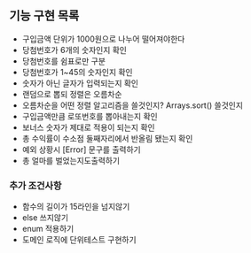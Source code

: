## 기능 구현 목록

- 구입금액 단위가 1000원으로 나누어 떨어져야한다
- 당첨번호가 6개의 숫자인지 확인
- 당첨번호를 쉼표로만 구분
- 당첨번호가 1~45의 숫자인지 확인
- 숫자가 아닌 글자가 입력되는지 확인
- 랜덤으로 뽑되 정렬은 오름차순
- 오름차순을 어떤 정렬 알고리즘을 쓸것인지? Arrays.sort() 쓸것인지
- 구입금액만큼 로또번호를 뽑아내는지 확인
- 보너스 숫자가 제대로 적용이 되는지 확인
- 총 수익률이 수소점 둘째자리에서 반올림 됐는지 확인
- 예외 상황시 [Error] 문구를 출력하기 
- 총 얼마를 벌었는지도출력하기

### 추가 조건사항
- 함수의 길이가 15라인을 넘지않기
- else 쓰지않기
- enum 적용하기
- 도메인 로직에 단위테스트 구현하기